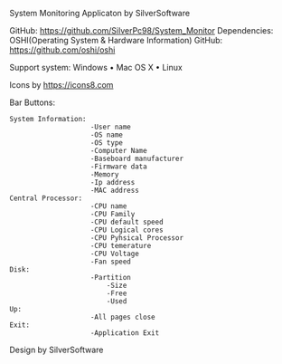 System Monitoring Applicaton by SilverSoftware

GitHub: https://github.com/SilverPc98/System_Monitor
Dependencies: 	OSHI(Operating System & Hardware Information) 
				GitHub: https://github.com/oshi/oshi
				
Support system: Windows • Mac OS X • Linux

Icons by https://icons8.com 

Bar Buttons:

	System Information:
						-User name
						-OS name
						-OS type
						-Computer Name
						-Baseboard manufacturer
						-Firmware data
						-Memory
						-Ip address
						-MAC address
	Central Processor:
						-CPU name
						-CPU Family
						-CPU default speed
						-CPU Logical cores
						-CPU Pyhsical Processor 
						-CPU temerature
						-CPU Voltage
						-Fan speed
	Disk:	
						-Partition
							-Size
							-Free
							-Used
	Up:
						-All pages close
	Exit:
						-Application Exit
            
Design by SilverSoftware
					
